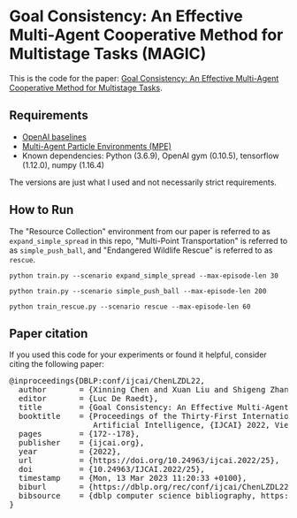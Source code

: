 

# Goal Consistency: An Effective Multi-Agent Cooperative Method for Multistage Tasks (MAGIC)

This is the code for the paper:
[Goal Consistency: An Effective Multi-Agent Cooperative Method for Multistage Tasks](https://www.ijcai.org/proceedings/2022/0025.pdf).

## Requirements
* [OpenAI baselines](https://github.com/openai/baselines)
* [Multi-Agent Particle Environments (MPE)](https://github.com/openai/multiagent-particle-envs)
* Known dependencies: Python (3.6.9), OpenAI gym (0.10.5), tensorflow (1.12.0), numpy (1.16.4)

The versions are just what I used and not necessarily strict requirements.

## How to Run
The "Resource Collection" environment from our paper is referred to as `expand_simple_spread` in this repo, 
"Multi-Point Transportation" is referred to as `simple_push_ball`, and "Endangered Wildlife Rescue" is referred to as `rescue`.

```
python train.py --scenario expand_simple_spread --max-episode-len 30 

python train.py --scenario simple_push_ball --max-episode-len 200

python train_rescue.py --scenario rescue --max-episode-len 60
```

## Paper citation

If you used this code for your experiments or found it helpful, consider citing the following paper:

<pre>
@inproceedings{DBLP:conf/ijcai/ChenLZDL22,
  author       = {Xinning Chen and Xuan Liu and Shigeng Zhang and Bo Ding and Kenli Li},
  editor       = {Luc De Raedt},
  title        = {Goal Consistency: An Effective Multi-Agent Cooperative Method for Multistage Tasks},
  booktitle    = {Proceedings of the Thirty-First International Joint Conference on
                  Artificial Intelligence, {IJCAI} 2022, Vienna, Austria, 23-29 July 2022},
  pages        = {172--178},
  publisher    = {ijcai.org},
  year         = {2022},
  url          = {https://doi.org/10.24963/ijcai.2022/25},
  doi          = {10.24963/IJCAI.2022/25},
  timestamp    = {Mon, 13 Mar 2023 11:20:33 +0100},
  biburl       = {https://dblp.org/rec/conf/ijcai/ChenLZDL22.bib},
  bibsource    = {dblp computer science bibliography, https://dblp.org}
}
</pre>
